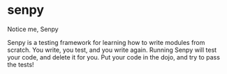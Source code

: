 # senpy
Notice me, Senpy

Senpy is a testing framework for learning how to write modules from scratch. You write, you test, and you write again.
Running Senpy will test your code, and delete it for you. Put your code in the dojo, and try to pass the tests!

